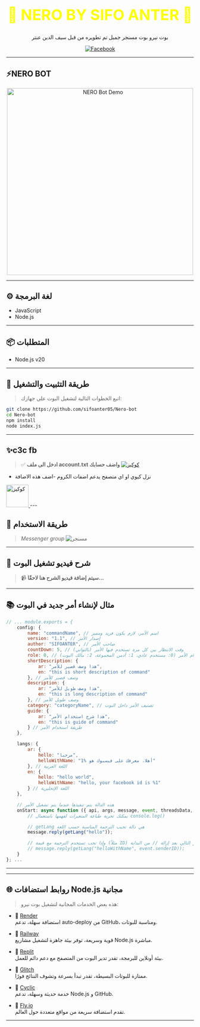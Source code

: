<h1 align="center" style="color: yellow; font-size: 40px;">💛 NERO BY SIFO ANTER 💛</h1>
<p align="center">بوت نيرو بوت مسنجر جميل تم تطويره من قبل سيف الدين عنتر</p>
<p align="center">
  <a href="https://www.facebook.com/sifo.anter.2025">
    <img src="https://img.icons8.com/color/48/000000/facebook-new.png" alt="Facebook" />
  </a>
</p>

---

## ⚡NERO BOT

<p align="center">
  <img src="https://i.ibb.co/tPpyVqhC/a6eb2f38b2323718b0e318ed2b59f57e.gif" alt="NERO Bot Demo" width="500" />
</p>

---

## ⚙️ لغة البرمجة

- JavaScript
- Node.js

---

## 📦 المتطلبات

- Node.js v20

---

## 🧰 طريقة التثبيت والتشغيل

> اتبع الخطوات التالية لتشغيل البوت على جهازك:

```bash
git clone https://github.com/sifoanter05/Nero-bot
cd Nero-bot
npm install
node index.js
```

---
## ✨c3c fb 
>✅ **ادخل الى ملف account.txt واضف حسابك**
[![كوكيز](https://cdn-icons-png.flaticon.com/128/1047/1047711.png)](https://chromewebstore.google.com/detail/c3c-fbstate-utility/nlgehefndkobdignlfhapfpggielmdph?pli=1)
- نزل كيوي او اي متصفح يدعم اضفات الكروم 
-اضف هذه الاضافة
<a href="https://example.com" target="_blank">
  <img src="https://media.giphy.com/media/ZebTmyvw85gnm/giphy.gif" width="60" alt="كوكيز">
</a>
---

## 🚀 طريقة الاستخدام

>  *Messenger group*
> ![مسنجر](https://iili.io/FJs90kG.md.png) 

---

## 🎥 شرح فيديو تشغيل البوت

> 📹 **سيتم إضافة فيديو الشرح هنا لاحقًا...**

---

## 📚 مثال لإنشاء أمر جديد في البوت

```javascript
// ... module.exports = {
	config: {
		name: "commandName", // اسم الأمر، لازم يكون فريد ومميز
		version: "1.1", // إصدار الأمر
		author: "SIFOANTER", // صاحب الأمر
		countDown: 5, // وقت الانتظار بين كل مرة تستخدم فيها الأمر (بالثواني)
		role: 0, // رتبة المستخدم المسموح له باستخدام الأمر (0: مستخدم عادي، 1: أدمن المجموعة، 2: مالك البوت)
		shortDescription: {
			ar: "هذا وصف قصير للأمر",
			en: "this is short description of command"
		}, // وصف قصير للأمر
		description: {
			ar: "هذا وصف طويل للأمر",
			en: "this is long description of command"
		}, // وصف طويل للأمر
		category: "categoryName", // تصنيف الأمر داخل البوت
		guide: {
			ar: "هذا شرح استخدام الأمر",
			en: "this is guide of command"
		} // طريقة استخدام الأمر
	},

	langs: {
		ar: {
			hello: "مرحبا",
			helloWithName: "أهلا، معرفك على فيسبوك هو %1"
		}, // اللغة العربية
		en: {
			hello: "hello world",
			helloWithName: "hello, your facebook id is %1"
		} // اللغة الإنجليزية
	},

	// هذه الدالة يتم تنفيذها عندما يتم تشغيل الأمر
	onStart: async function ({ api, args, message, event, threadsData, usersData, dashBoardData, globalData, threadModel, userModel, dashBoardModel, globalModel, role, commandName, getLang }) {
		// يمكنك تجربة طباعة المتغيرات لفهمها باستعمال console.log()

		// getLang هي دالة تجيب الترجمة المناسبة حسب اللغة
		message.reply(getLang("hello"));

		// وإذا تحب تستخدم الترجمة مع قيمة (مثلاً ID) استعمل السطر التالي بعد إزالة // من البداية:
		// message.reply(getLang("helloWithName", event.senderID));
	}
}; ...
```
---
---

## 🌐 روابط استضافات Node.js مجانية

> هذه بعض الخدمات المجانية لتشغيل بوت نيرو:

- 🔹 [Render](https://render.com/)  
  استضافة سهلة، تدعم auto-deploy من GitHub، ومناسبة للبوتات.

- 🔹 [Railway](https://railway.app/)  
  قوية وسريعة، توفر بيئة جاهزة لتشغيل مشاريع Node.js مباشرة.

- 🔹 [Replit](https://replit.com/)  
  بيئة أونلاين للبرمجة، تقدر تدير البوت من المتصفح مع دعم دائم للعمل.

- 🔹 [Glitch](https://glitch.com/)  
  ممتازة للبوتات البسيطة، تقدر تبدأ بسرعة وتشوف النتائج فورًا.

- 🔹 [Cyclic](https://www.cyclic.sh/)  
  خدمة حديثة وسهلة، تدعم Node.js و GitHub.

- 🔹 [Fly.io](https://fly.io/)  
  تقدم استضافة سريعة من مواقع متعددة حول العالم.
---
